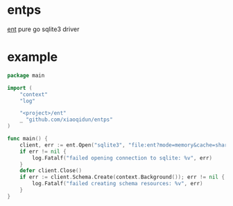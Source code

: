 # entps

[ent](https://github.com/ent/ent) pure go sqlite3 driver

# example

```go
package main

import (
	"context"
	"log"

	"<project>/ent"
	_ "github.com/xiaoqidun/entps"
)

func main() {
	client, err := ent.Open("sqlite3", "file:ent?mode=memory&cache=shared&_fk=1")
	if err != nil {
		log.Fatalf("failed opening connection to sqlite: %v", err)
	}
	defer client.Close()
	if err := client.Schema.Create(context.Background()); err != nil {
		log.Fatalf("failed creating schema resources: %v", err)
	}
}
```